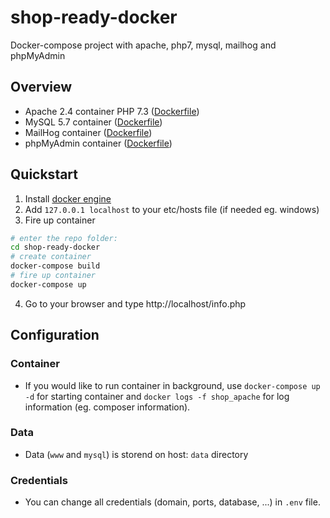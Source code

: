 # shop-ready-docker
Docker-compose project with apache, php7, mysql, mailhog and phpMyAdmin

## Overview

- Apache 2.4 container PHP 7.3 ([Dockerfile](container/apache_php7/Dockerfile))
- MySQL 5.7 container ([Dockerfile](https://github.com/docker-library/mysql/blob/883703dfb30d9c197e0059a669c4bb64d55f6e0d/5.7/Dockerfile))
- MailHog container ([Dockerfile](https://github.com/mailhog/MailHog/blob/master/Dockerfile))
- phpMyAdmin container ([Dockerfile](https://hub.docker.com/r/phpmyadmin/phpmyadmin/~/dockerfile/))

## Quickstart
1. Install [docker engine](https://docs.docker.com/engine/installation/)
2. Add `127.0.0.1 localhost` to your etc/hosts file (if needed eg. windows)
3. Fire up container
```bash
# enter the repo folder:
cd shop-ready-docker
# create container
docker-compose build
# fire up container
docker-compose up
```
4. Go to your browser and type http://localhost/info.php


## Configuration


### Container
- If you would like to run container in background, use `docker-compose up -d` for starting container and `docker logs -f shop_apache` for log information (eg. composer information).

### Data
- Data (`www` and `mysql`) is storend on host: `data` directory

### Credentials
- You can change all credentials (domain, ports, database, ...) in `.env` file.




